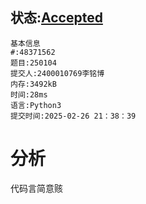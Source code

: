 ## 状态:[Accepted](http://xzmdsa.openjudge.cn/2025python/solution/48371562/)
    基本信息
    #:48371562
    题目:250104
    提交人:2400010769李铭博
    内存:3492kB
    时间:28ms
    语言:Python3
    提交时间:2025-02-26 21：38：39
# 分析
代码言简意赅
